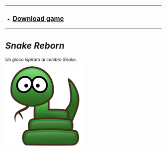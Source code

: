 
---
* ## [Download game](https://github.com/Luke460/Snake-Reborn/releases)
---

# *Snake Reborn* 
*Un gioco ispirato al celebre Snake*.

![alt text](https://github.com/Luke460/Snake-Reborn/blob/master/Snake_Reborn_Icon.png)


